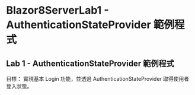 ﻿# Blazor8ServerLab1 - AuthenticationStateProvider 範例程式

## Lab 1 - AuthenticationStateProvider 範例程式

目標：
實現基本 Login 功能，並透過 AuthenticationStateProvider 取得使用者登入狀態。
